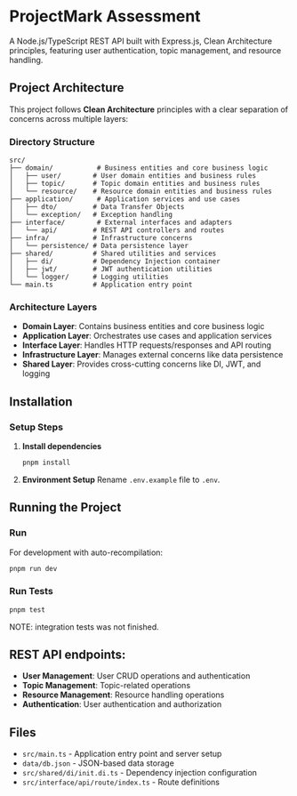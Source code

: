 # ProjectMark Assessment

A Node.js/TypeScript REST API built with Express.js, Clean Architecture principles, featuring user authentication, topic management, and resource handling.

## Project Architecture

This project follows **Clean Architecture** principles with a clear separation of concerns across multiple layers:

### Directory Structure

```
src/
├── domain/           # Business entities and core business logic
│   ├── user/        # User domain entities and business rules
│   ├── topic/       # Topic domain entities and business rules
│   └── resource/    # Resource domain entities and business rules
├── application/      # Application services and use cases
│   ├── dto/         # Data Transfer Objects
│   └── exception/   # Exception handling
├── interface/        # External interfaces and adapters
│   └── api/         # REST API controllers and routes
├── infra/           # Infrastructure concerns
│   └── persistence/ # Data persistence layer
├── shared/          # Shared utilities and services
│   ├── di/          # Dependency Injection container
│   ├── jwt/         # JWT authentication utilities
│   └── logger/      # Logging utilities
└── main.ts          # Application entry point
```

### Architecture Layers

- **Domain Layer**: Contains business entities and core business logic
- **Application Layer**: Orchestrates use cases and application services
- **Interface Layer**: Handles HTTP requests/responses and API routing
- **Infrastructure Layer**: Manages external concerns like data persistence
- **Shared Layer**: Provides cross-cutting concerns like DI, JWT, and logging

## Installation

### Setup Steps

1. **Install dependencies**
   ```bash
   pnpm install
   ```

2. **Environment Setup**
   Rename `.env.example` file to `.env`.

## Running the Project

### Run

For development with auto-recompilation:
```bash
pnpm run dev
```

### Run Tests
```bash
pnpm test
```
NOTE: integration tests was not finished.


## REST API endpoints:

- **User Management**: User CRUD operations and authentication
- **Topic Management**: Topic-related operations
- **Resource Management**: Resource handling operations
- **Authentication**: User authentication and authorization

## Files

- `src/main.ts` - Application entry point and server setup
- `data/db.json` - JSON-based data storage
- `src/shared/di/init.di.ts` - Dependency injection configuration
- `src/interface/api/route/index.ts` - Route definitions
